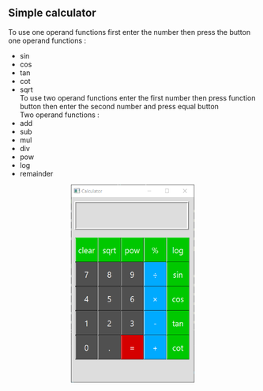 ## Simple calculator
To use one operand functions first enter the number then press the button\
one operand functions :
- sin
- cos
- tan
- cot
- sqrt\
To use two operand functions enter the first number then press function button then enter the second number and press equal button\
Two operand functions :
- add
- sub
- mul
- div
- pow
- log
- remainder 

<p align="center">
  <img src="2 - screen shot.png"  title="UI Design"  width="250" height="400">

</p>